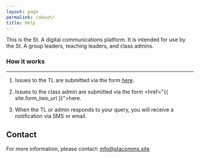 ```yaml
---
layout: page
permalink: /about/
title: Help
---
```


This is the St. A digital communications platform. It is intended for use by the St. A group leaders, teaching leaders, and class admins.

### <a name="howitworks"></a>How it works
------
1. Issues to the TL are submitted via the form <a href="{{ site.form_one_url }}">here</a>.

2. Issues to the class admin are submitted via the form <href="{{ site.form_two_url }}">here</a>.

3. When the TL or admin responds to your query, you will receive a notification via SMS or email.

Contact
------
For more information, please contact:  info@stacomms.site
